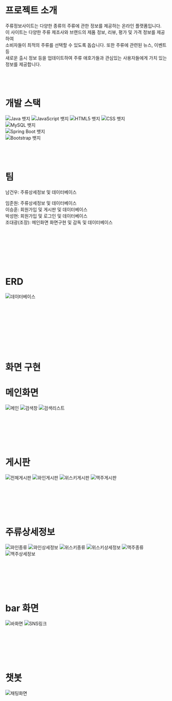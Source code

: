 # 프로젝트 소개

주류정보사이트는 다양한 종류의 주류에 관한 정보를 제공하는 온라인 플랫폼입니다.<br>
이 사이트는 다양한 주류 제조사와 브랜드의 제품 정보, 리뷰, 평가 및 가격 정보를 제공하여<br>
소비자들이 최적의 주류를 선택할 수 있도록 돕습니다. 또한 주류에 관련된 뉴스, 이벤트 등<br>
새로운 출시 정보 등을 업데이트하여 주류 애호가들과 관심있는 사용자들에게 가치 있는 정보를 제공합니다.<br>
<br>
<br>
<br>

# 개발 스택
![Java 뱃지](https://img.shields.io/badge/language-Java-orange)&nbsp;![JavaScript 뱃지](https://img.shields.io/badge/language-JavaScript-yellow)&nbsp;![HTML5 뱃지](https://img.shields.io/badge/language-HTML5-blue)&nbsp;![CSS 뱃지](https://img.shields.io/badge/language-CSS3-blueviolet)<br>![MySQL 뱃지](https://img.shields.io/badge/database-MySQL-blue)<br>
![Spring Boot 뱃지](https://img.shields.io/badge/framework-Spring%20Boot-brightgreen)
<br>![Bootstrap 뱃지](https://img.shields.io/badge/library-Bootstrap-blueviolet)
<br>
<br>
<br>
<br>
# 팀
남건우: 주류상세정보 및 데이터베이스<br>


임준원: 주류상세정보 및 데이터베이스<br>
이승훈: 회원가입 및 게시판 및 데이터베이스<br>
박성현: 회원가입 및 로그인 및 데이터베이스<br>
조대광(조장): 메인화면 화면구현 및 감독 및 데이터베이스<br>
<br>
<br>
<br>
<br>
<br>
<br>
<br>




# ERD 
  
![데이터베이스](https://raw.githubusercontent.com/geon1098/IMG_project-1/master/ERD.png)


<br>
<br>
<br>
<br>
<br>
<br>
<br>
<br>

# 화면 구현
# 메인화면
![메인](https://raw.githubusercontent.com/geon1098/IMG_project-1/master/1%EC%B0%A8%EB%A9%94%EC%9D%B8%ED%99%94%EB%A9%B4.png)
![검색창](https://raw.githubusercontent.com/geon1098/IMG_project-1/master/%EB%A9%94%EC%9D%B8%EA%B2%80%EC%83%89.png)
![검색리스트](https://raw.githubusercontent.com/geon1098/IMG_project-1/master/%EA%B2%80%EC%83%89%EC%83%81%EC%84%B8%ED%8E%98%EC%9D%B4%EC%A7%80.png)

<br>
<br>
<br>
<br>
<br>

# 게시판
![전체게시판](https://raw.githubusercontent.com/geon1098/IMG_project-1/master/%EC%A0%84%EC%B2%B4%EA%B2%8C%EC%8B%9C%ED%8C%90.png)
![와인게시판](https://raw.githubusercontent.com/geon1098/IMG_project-1/master/%EC%99%80%EC%9D%B8%EA%B2%8C%EC%8B%9C%ED%8C%90.png)
![위스키게시판](https://raw.githubusercontent.com/geon1098/IMG_project-1/master/%EC%9C%84%EC%8A%A4%ED%82%A4%EA%B2%8C%EC%8B%9C%ED%8C%90.png)
![맥주게시판](https://raw.githubusercontent.com/geon1098/IMG_project-1/master/%EB%A7%A5%EC%A3%BC%EA%B2%8C%EC%8B%9C%ED%8C%90.png)

<br>
<br>
<br>
<br>
<br>

# 주류상세정보
![와인종류](https://raw.githubusercontent.com/geon1098/IMG_project-1/master/%EC%99%80%EC%9D%B8%EC%83%81%EC%84%B8%EC%A0%95%EB%B3%B4.png)
![와인상세정보](https://raw.githubusercontent.com/geon1098/IMG_project-1/master/%EC%99%80%EC%9D%B8%EC%83%81%EC%84%B8%EC%A0%95%EB%B3%B4%ED%8E%98%EC%9D%B4%EC%A7%802.png)
![위스키종류](https://raw.githubusercontent.com/geon1098/IMG_project-1/master/%EC%9C%84%EC%8A%A4%ED%82%A4%EC%83%81%EC%84%B8%EC%A0%95%EB%B3%B4.png)
![위스키상세정보](https://raw.githubusercontent.com/geon1098/IMG_project-1/master/%EC%99%80%EC%9D%B8%EC%83%81%EC%84%B8%EC%A0%95%EB%B3%B4%ED%8E%98%EC%9D%B4%EC%A7%80.png)
![맥주종류](https://raw.githubusercontent.com/geon1098/IMG_project-1/master/%EB%A7%A5%EC%A3%BC%EC%83%81%EC%84%B8%EC%A0%95%EB%B3%B4.png)
![맥주상세정보](https://raw.githubusercontent.com/geon1098/IMG_project-1/master/%EB%A7%A5%EC%A3%BC%EC%83%81%EC%84%B8%EC%A0%95%EB%B3%B4%ED%8E%98%EC%9D%B4%EC%A7%80.png)

<br>
<br>
<br>
<br>
<br>

# bar 화면

![바화면](https://raw.githubusercontent.com/geon1098/IMG_project-1/master/SNS%EB%93%A4%EC%96%B4%EA%B0%80%EA%B8%B0%ED%8E%98%EC%9D%B4%EC%A7%80.png)
![SNS링크](https://raw.githubusercontent.com/geon1098/IMG_project-1/master/%EC%9C%A0%EB%AA%85%ED%95%9C%20%EB%B0%94%20%ED%8E%98%EC%9D%B4%EC%A7%80.png)

<br>
<br>
<br>
<br>
<br>

# 챗봇
![채팅화면](https://raw.githubusercontent.com/geon1098/IMG_project-1/master/%EC%B1%97%EB%B4%87%20.png)




